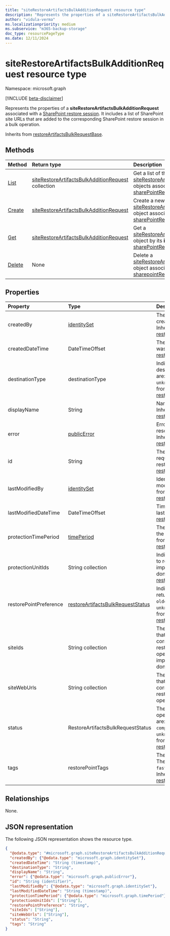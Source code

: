 ```yaml
---
title: "siteRestoreArtifactsBulkAdditionRequest resource type"
description: "Represents the properties of a siteRestoreArtifactsBulkAdditionRequest associated with a SharePoint restore session."
author: "vidula-verma"
ms.localizationpriority: medium
ms.subservice: "m365-backup-storage"
doc_type: resourcePageType
ms.date: 12/11/2024
---
```


# siteRestoreArtifactsBulkAdditionRequest resource type

Namespace: microsoft.graph

[!INCLUDE [beta-disclaimer](../../includes/beta-disclaimer.md)]

Represents the properties of a **siteRestoreArtifactsBulkAdditionRequest** associated with a [SharePoint restore session](../resources/sharepointrestoresession.md). It includes a list of SharePoint site URLs that are added to the corresponding SharePoint restore session in a bulk operation.

Inherits from [restoreArtifactsBulkRequestBase](../resources/restoreartifactsbulkrequestbase.md).

## Methods
|Method|Return type|Description|
|:---|:---|:---|
|[List](../api/sharepointrestoresession-list-siterestoreartifactsbulkadditionrequests.md)|[siteRestoreArtifactsBulkAdditionRequest](../resources/siterestoreartifactsbulkadditionrequest.md) collection|Get a list of the [siteRestoreArtifactsBulkAdditionRequest](../resources/siterestoreartifactsbulkadditionrequest.md) objects associated with a [sharePointRestoreSession](../resources/sharepointrestoresession.md).|
|[Create](../api/sharepointrestoresession-post-siterestoreartifactsbulkadditionrequests.md)|[siteRestoreArtifactsBulkAdditionRequest](../resources/siterestoreartifactsbulkadditionrequest.md)|Create a new [siteRestoreArtifactsBulkAdditionRequest](../resources/siterestoreartifactsbulkadditionrequest.md) object associated with a [sharePointRestoreSession](../resources/sharepointrestoresession.md).|
|[Get](../api/siterestoreartifactsbulkadditionrequest-get.md)|[siteRestoreArtifactsBulkAdditionRequest](../resources/siterestoreartifactsbulkadditionrequest.md)|Get a [siteRestoreArtifactsBulkAdditionRequest](../resources/siterestoreartifactsbulkadditionrequest.md) object by its **id**, associated with a [sharePointRestoreSession](../resources/sharepointrestoresession.md).|
|[Delete](../api/siterestoreartifactsbulkadditionrequest-delete.md)|None|Delete a [siteRestoreArtifactsBulkAdditionRequest](../resources/siterestoreartifactsbulkadditionrequest.md) object associated with a [sharepointRestoreSession](../resources/sharepointrestoresession.md).|

## Properties

|Property|Type|Description|
|:---|:---|:---|
| createdBy                  | [identitySet](../resources/identityset.md) | The identity of the person who created the bulk request. Inherited from [restoreArtifactsBulkRequestBase](../resources/restoreartifactsbulkrequestbase.md). |
| createdDateTime            | DateTimeOffset            | The time when the bulk request was created. Inherited from [restoreArtifactsBulkRequestBase](../resources/restoreartifactsbulkrequestbase.md).           |
| destinationType            | destinationType           | Indicates the restoration destination. The possible values are: `new`, `inPlace`, `unknownFutureValue`. Inherited from [restoreArtifactsBulkRequestBase](../resources/restoreartifactsbulkrequestbase.md). |
| displayName                | String                    | Name of the addition request. Inherited from [restoreArtifactsBulkRequestBase](../resources/restoreartifactsbulkrequestbase.md).                        |
| error                      | [publicError](../resources/publicerror.md) | Error details are populated for resource resolution failures. Inherited from [restoreArtifactsBulkRequestBase](../resources/restoreartifactsbulkrequestbase.md). |
| id                         | String                    | The unique identifier of the bulk request associated with the restore session. Inherited from [restoreArtifactsBulkRequestBase](../resources/restoreartifactsbulkrequestbase.md). |
| lastModifiedBy             | [identitySet](../resources/identityset.md) | Identity of the person who last modified this entity. Inherited from [restoreArtifactsBulkRequestBase](../resources/restoreartifactsbulkrequestbase.md). |
| lastModifiedDateTime       | DateTimeOffset            | Timestamp when this entity was last modified. Inherited from [restoreArtifactsBulkRequestBase](../resources/restoreartifactsbulkrequestbase.md).   |
| protectionTimePeriod       | [timePeriod](../resources/timeperiod.md)                | The start and end date time of the protection period. Inherited from [restoreArtifactsBulkRequestBase](../resources/restoreartifactsbulkrequestbase.md). |
| protectionUnitIds      | String collection                     | Indicates which protection units to restore. This property isn't implemented yet. Future value; don't use. Inherited from [restoreArtifactsBulkRequestBase](../resources/restoreartifactsbulkrequestbase.md).    |
| restorePointPreference     | [restoreArtifactsBulkRequestStatus](restoreartifactsbulkrequestbase.md#restoreartifactsbulkrequeststatus-values)    | Indicates which restore point to return. The possible values are `oldest`, `latest`, `unknownFutureValue`. Inherited from [restoreArtifactsBulkRequestBase](../resources/restoreartifactsbulkrequestbase.md). |
| siteIds                    | String collection         | The list of SharePoint site IDs that are added to the corresponding SharePoint restore session in a bulk operation. This property isn't implemented yet. Future value; don't use.          |
| siteWebUrls                | String collection         | The list of SharePoint site URLs that are added to the corresponding SharePoint restore session in a bulk operation.                                                                                     |
| status                     | RestoreArtifactsBulkRequestStatus | The status of the long-running operation. The possible values are: `unknown`, `active`, `completed`, `completedWithErrors`, `unknownFutureValue`. Inherited from [restoreArtifactsBulkRequestBase](../resources/restoreartifactsbulkrequestbase.md). |
| tags                       | restorePointTags          | The type of the restore point. The possible values are: `none`, `fastRestore`, `unknownFutureValue`. Inherited from [restoreArtifactsBulkRequestBase](../resources/restoreartifactsbulkrequestbase.md). |

## Relationships
None.

## JSON representation
The following JSON representation shows the resource type.
<!-- {
  "blockType": "resource",
  "keyProperty": "id",
  "@odata.type": "microsoft.graph.siteRestoreArtifactsBulkAdditionRequest",
  "baseType": "microsoft.graph.restoreArtifactsBulkRequestBase",
  "openType": false
}
-->
``` json
{
  "@odata.type": "#microsoft.graph.siteRestoreArtifactsBulkAdditionRequest",
  "createdBy": {"@odata.type": "microsoft.graph.identitySet"},
  "createdDateTime": "String (timestamp)",
  "destinationType": "String",
  "displayName": "String",
  "error": {"@odata.type": "microsoft.graph.publicError"},
  "id": "String (identifier)",
  "lastModifiedBy": {"@odata.type": "microsoft.graph.identitySet"},
  "lastModifiedDateTime": "String (timestamp)",
  "protectionTimePeriod": {"@odata.type": "microsoft.graph.timePeriod"},
  "protectionUnitIds": ["String"],
  "restorePointPreference": "String",
  "siteIds": ["String"],
  "siteWebUrls": ["String"],
  "status": "String",
  "tags": "String"
}
```

